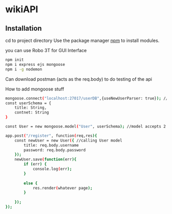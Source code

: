 # wikiAPI
## Installation
cd to project directory
Use the package manager [npm](https://nodejs.org/en/download/) to install modules.

you can use Robo 3T for GUI Interface

```bash
npm init
npm i express ejs mongoose
npm i -g nodemon
```

Can download postman (acts as the req.body) to do testing of the api

How to add mongoose stuff
```bash
mongoose.connect("localhost:27017/userDB",{useNewUserParser: true}); //userDB is the DB i want to create
const userSchema = {
	title: String,
	contnet: String
}

const User = new mongoose.model("User", userSchema); //model accepts 2 params, singular name of ur collection and then the schema

app.post("/register", function(req,res){
	const newUser = new User({ //calling User model
		title: req.body.username
		password: req.body.password
	}); 
	newUser.save(function(err){
		if (err) {
			console.log(err);
		}
		
		else {
			res.render(whatever page);
		}
		
	});
});
```
